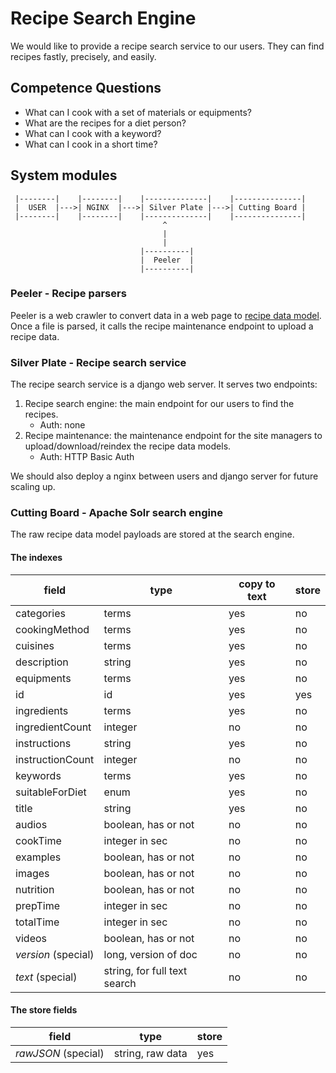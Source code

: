 # Recipe Search Engine
We would like to provide a recipe search service to our users. They can find recipes fastly, precisely, and easily.

## Competence Questions
* What can I cook with a set of materials or equipments?
* What are the recipes for a diet person?
* What can I cook with a keyword?
* What can I cook in a short time?

## System modules

```
 |--------|    |--------|    |--------------|    |---------------|
 |  USER  |--->| NGINX  |--->| Silver Plate |--->| Cutting Board |
 |--------|    |--------|    |--------------|    |---------------|
                                  ^
                                  |
                                  |
                             |----------|
                             |  Peeler  |
                             |----------|

```

### Peeler - Recipe parsers
Peeler is a web crawler to convert data in a web page to [recipe data model](./recipe_json_schema/Recipe.json). Once a file is parsed, it calls the recipe maintenance endpoint to upload a recipe data.

### Silver Plate -  Recipe search service
The recipe search service is a django web server. It serves two endpoints:

1. Recipe search engine: the main endpoint for our users to find the recipes.
   * Auth: none
2. Recipe maintenance: the maintenance endpoint for the site managers to upload/download/reindex the recipe data models.
   * Auth: HTTP Basic Auth

We should also deploy a nginx between users and django server for future scaling up.

### Cutting Board - Apache Solr search engine
The raw recipe data model payloads are stored at the search engine.

#### The indexes
|field|type| copy to text | store|
|-----|----|--------------| ---- |
|categories|terms|yes|no|
|cookingMethod|terms|yes|no|
|cuisines|terms|yes|no|
|description|string|yes|no|
|equipments|terms|yes|no|
|id|id|yes|yes|
|ingredients|terms|yes|no|
|ingredientCount|integer|no|no|
|instructions|string|yes|no|
|instructionCount|integer|no|no|
|keywords|terms|yes|no|
|suitableForDiet|enum|yes|no|
|title|string|yes|no|
|audios|boolean, has or not|no|no|
|cookTime|integer in sec|no|no|
|examples|boolean, has or not|no|no|
|images|boolean, has or not|no|no|
|nutrition|boolean, has or not|no|no|
|prepTime|integer in sec|no|no|
|totalTime|integer in sec|no|no|
|videos|boolean, has or not|no|no|
|_version_ (special)|long, version of doc|no|no|
|_text_ (special)|string, for full text search|no|no|

#### The store fields
|field|type|store|
|-----|----|-----|
|_rawJSON_ (special)|string, raw data|yes|
